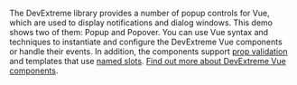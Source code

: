 The DevExtreme library provides a&nbsp;number of&nbsp;popup controls for Vue, which are used to&nbsp;display notifications and dialog windows. This demo shows two of&nbsp;them: Popup and Popover. You can use Vue syntax and techniques to&nbsp;instantiate and configure the DevExtreme Vue components or&nbsp;handle their events. In addition, the&nbsp;components support [prop validation](https://vuejs.org/v2/guide/components-props.html#Prop-Validation) and templates that use [named slots](https://vuejs.org/v2/guide/components-slots.html#Named-Slots). [Find out more about DevExtreme Vue components](/Documentation/Guide/Vue_Components/DevExtreme_Vue_Components/).
<!--split-->